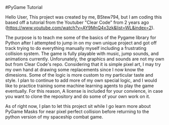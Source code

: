 
#PyGame Tutorial

Hello User,
This project was created by me, BStew794, but I am coding this based off a tutorial from the Youtuber "Clear Code" from 2 years ago (https://www.youtube.com/watch?v=AY9MnQ4x3zk&list=WL&index=2).

The purpose is to teach me some of the basics of the Pygame library for Python after I attempted to jump in on my own unique project and got off track trying to do everything manually myself including a frustrating collision system. The game is fully playable with music, jump sounds, and animations currently. Unforunately, the graphics and sounds are not my own but from Clear Code's repo. Considering that it is simple pixel art, I may try my own hand at drawing some replacements since I now know the dimesions. Some of the logic is more custom to my particular taste and style. I plan to continue to add more of my own special logic, and I would like to practice training some machine learning agents to play the game eventually. For this reason, A license is included for your convience, in case you want to clone the repository and do some of your own work on it.

As of right now, I plan to let this project sit while I go learn more about PyGame Masks for near pixel perfect collision before returning to the python version of my spaceship combat game.

